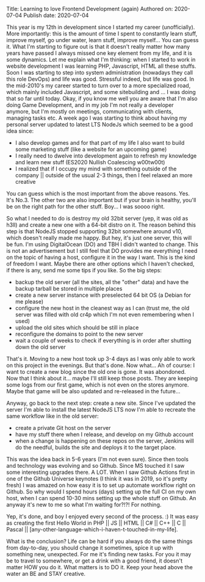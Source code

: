 Title: Learning to love Frontend Development (again)
Authored on: 2020-07-04 
Publish date: 2020-07-04

This year is my 12th in development since I started my career (unofficially). 
More importantly: this is the amount of time I spent to constantly learn stuff, improve myself, go under water, learn stuff, improve myself... You can guess it. 
What I'm starting to figure out is that it doesn't really matter how many years have passed I always missed one key element from my life, and it is some dynamics. Let me explain what I'm thinking: when I started to work in website development I was learning PHP, Javascript, HTML all these stuffs. Soon I was starting to step into system administration (nowadays they call this role DevOps) and life was good. Stressful indeed, but life was good. In the mid-2010's my career started to turn over to a more specialized road, which mainly included Javascript, and some sitebuilding and ... I was doing that so far until today. Okay, if you know me well you are aware that I'm also doing Game Development, and in my job I'm not really a developer anymore, but I'm mostly on meetings, communicating with clients, managing tasks etc. 
A week ago I was starting to think about having my personal server updated to latest LTS NodeJs which seemed to be a good idea since: 
 - I also develop games and for that part of my life I also want to build some marketing stuff (like a website for an upcoming game) 
 - I really need to dwelve into development again to refresh my knowledge and learn new stuff (ES2020 Nullish Coalescing w00tw00t)  
 - I realized that if I occupy my mind with something outside of the company || outside of the usual 2-3 things, then I feel relaxed an more creative

You can guess which is the most important from the above reasons. Yes. It's No.3. The other two are also important but if your brain is healthy, you'll be on the right path for the other stuff. 
Boy... I was soooo right. 

So what I needed to do is destroy my old 32bit server (yep, it was old as h3ll) and create a new one with a 64-bit distro on it. The reason behind this step is that NodeJS stopped supporting 32bit somewhere around v10, which doesn't really made me happy. But hey, it's just one server, this will be fun. I'm using DigitalOcean (DO) and TBH I didn't wanted to change. This is not an advertisement but I still feel that DO provides me everything I need on the topic of having a host, configure it in the way I want. This is the kind of freedom I want. Maybe there are other options which I haven't checked, if there is any, send me some tips if you like. 
So the big steps: 
 - backup the old server (all the sites, all the "other" data) and have the backup tarball be stored in multiple places
 - create a new server instance with preselected 64 bit OS (a Debian for me please) 
 - configure the new host in the cleanest way as I can (trust me, the old server was filled with old cr4p which I'm not even remembering when I used) 
 - upload the old sites which should be still in place
 - reconfigure the domains to point to the new server
 - wait a couple of weeks to check if everything is in order after shutting down the old server 

That's it. Moving to a new host took up 3-4 days as I was only able to work on this project in the evenings. But that's done. Now what... 
Ah of course: I want to create a new blog since the old one is gone. It was abondoned. Now that I think about it... maybe I'll still keep those posts. They are keeping some logs from our first game, which is not even on the stores anymore. Maybe that game will be also updated and re-released in the future... 

Anyway, go back to the next step: create a new site. Since I've updated the server I'm able to install the latest NodeJS LTS now I'm able to recreate the same workflow like in the old server: 
 - create a private Git host on the server
 - have my stuff there when I release, and develop on my Github account
 - when a change is happening on these repos on the server, Jenkins will do the needful, builds the site and deploys it to the target place.

This was the idea back in 5-6 years (I'm not even sure). Since then tools and technology was evolving and so Github. Since MS touched it I saw some interesting upgrades there. A LOT. When I saw Github Actions first in one of the Github Universe keynotes (I think it was in 2019, so it's pretty fresh) I was amazed on how easy it is to set up automate workflow right on Github. So why would I spend hours (days) setting up the full CI on my own host, when I can spend 10-30 mins setting up the whole stuff on Github. An anyway it's new to me so what I'm waiting for?!?! For nothing. 

Yep, it's done, and boy I enjoyed every second of the process. :) It was easy as creating the first Hello World in PHP || JS || HTML || C# || C++ || C || Pascal || [any-other-language-which-i-haven-t-touched-in-my-life]. 

What is the conclusion? Life can be hard if you always do the same things from day-to-day, you should change it sometimes, spice it up with something new, unexpected. For me it's finding new tasks. For you it may be to travel to somewhere, or get a drink with a good friend, it doesn't matter HOW you do it. What matters is to DO it. Keep your head above the water an BE and STAY creative. 

